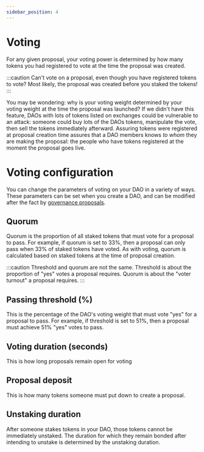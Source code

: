 ```yaml
---
sidebar_position: 4
---
```


# Voting

For any given proposal, your voting power is determined by how many tokens you had registered to vote at the time the proposal was created.

:::caution
Can't vote on a proposal, even though you have registered tokens to vote? Most likely, the proposal was created before you staked the tokens!
:::

You may be wondering: why is your voting weight determined by your voting weight at the time the proposal was launched? If we didn't have this feature, DAOs with lots of tokens listed on exchanges could be vulnerable to an attack: someone could buy lots of the DAOs tokens, manipulate the vote, then sell the tokens immediately afterward. Assuring tokens were registered at proposal creation time assures that a DAO members knows _to whom_ they are making the proposal: the people who have tokens registered at the moment the proposal goes live.

# Voting configuration

You can change the parameters of voting on your DAO in a variety of ways. These parameters can be set when you create a DAO, and can be modified after the fact by [governance proposals](proposal-messages).

## Quorum

Quorum is the proportion of all staked tokens that must vote for a proposal to pass. For example, if quorum is set to 33%, then a proposal can only pass when 33% of staked tokens have voted. As with voting, quorum is calculated based on staked tokens at the time of proposal creation.

:::caution
Threshold and quorum are not the same. Threshold is about the proportion of "yes" votes a proposal requires. Quorum is about the "voter turnout" a proposal requires.
:::

## Passing threshold (%)

This is the percentage of the DAO's voting weight that must vote "yes" for a proposal to pass. For example, if threshold is set to 51%, then a proposal must achieve 51% "yes" votes to pass.

## Voting duration (seconds)

This is how long proposals remain open for voting

## Proposal deposit

This is how many tokens someone must put down to create a proposal.

## Unstaking duration

After someone stakes tokens in your DAO, those tokens cannot be immediately unstaked. The duration for which they remain bonded after intending to unstake is determined by the unstaking duration.
